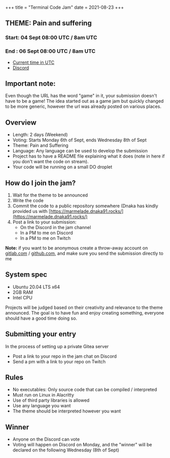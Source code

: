 +++
title = "Terminal Code Jam"
date = 2021-08-23
+++

## THEME: Pain and suffering

### Start: 04 Sept 08:00 UTC / 8am UTC
### End  : 06 Sept 08:00 UTC / 8am UTC

* [Current time in UTC](https://time.is/UTC)
* [Discord](https://discord.gg/qtyDMat)

## Important note: 

Even though the URL has the word "game" in it, your submission doesn't have to be a game!
The idea started out as a game jam but quickly changed to be more generic, however the url was already posted
on various places.

## Overview

- Length: 2 days (Weekend)
- Voting: Starts Monday 6th of Sept, ends Wednesday 8th of Sept
- Theme: Pain and Suffering
- Language: Any language can be used to develop the submission
- Project has to have a README file explaining what it does (note in here if you don't want the code on
  stream).
- Your code will be running on a small DO droplet

## How do I join the jam?

1. Wait for the theme to be announced
2. Write the code
3. Commit the code to a public repository somewhere (Dnaka has kindly provided
   us with [https://marmelade.dnaka91.rocks/](https://marmelade.dnaka91.rocks/)
4. Post a link to your submission:
    * On the Discord in the jam channel
    * In a PM to me on Discord
    * In a PM to me on Twitch
 
**Note:** if you want to be anonymous create a throw-away account on
[gitlab.com](https://gitlab.com) / [github.com](https://github.com), and make
sure you send the submission directly to me

## System spec
- Ubuntu 20.04 LTS x64
- 2GB RAM
- Intel CPU
  
Projects will be judged based on their creativity and relevance to the theme announced.
The goal is to have fun and enjoy creating something, 
everyone should have a good time doing so.

## Submitting your entry

In the process of setting up a private Gitea server

* Post a link to your repo in the jam chat on Discord
* Send a pm with a link to your repo on Twitch

## Rules
- No executables: Only source code that can be compiled / interpreted
- Must run on Linux in Alacritty
- Use of third party libraries is allowed
- Use any language you want
- The theme should be interpreted however you want

## Winner
* Anyone on the Discord can vote
* Voting will happen on Discord on Monday, and the "winner" will be declared
  on the following Wednesday (8th of Sept)
